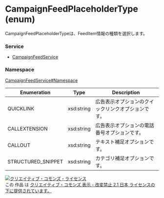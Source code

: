 # CampaignFeedPlaceholderType (enum)
CampaignFeedPlaceholderTypeは、FeedItem情報の種類を選択します。<br>

### Service
+ [CampaignFeedService](../../services/CampaignFeedService.md)

### Namespace
[CampaignFeedService#Namespace](../../services/CampaignFeedService.md#namespace)

| Enumeration | Type | Description |
|---|---|---|
| QUICKLINK| xsd:string| 広告表示オプションのクイックリンクオプションです。 |
| CALLEXTENSION| xsd:string| 広告表示オプションの電話番号オプションです。 |
| CALLOUT| xsd:string| テキスト補足オプションです。 |
| STRUCTURED_SNIPPET| xsd:string| カテゴリ補足オプションです。 |

<a rel="license" href="http://creativecommons.org/licenses/by-nd/2.1/jp/"><img alt="クリエイティブ・コモンズ・ライセンス" style="border-width:0" src="https://i.creativecommons.org/l/by-nd/2.1/jp/88x31.png" /></a><br />この 作品 は <a rel="license" href="http://creativecommons.org/licenses/by-nd/2.1/jp/">クリエイティブ・コモンズ 表示 - 改変禁止 2.1 日本 ライセンスの下に提供されています。</a>
